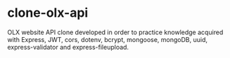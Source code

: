 # clone-olx-api
OLX website API clone developed in order to practice knowledge acquired with Express, JWT, cors, dotenv, bcrypt, mongoose, mongoDB, uuid, express-validator and express-fileupload.
